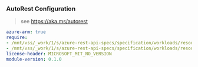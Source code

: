 ### AutoRest Configuration

> see https://aka.ms/autorest

``` yaml
azure-arm: true
require:
- /mnt/vss/_work/1/s/azure-rest-api-specs/specification/workloads/resource-manager/Microsoft.Workloads/SAPVirtualInstance/readme.md
- /mnt/vss/_work/1/s/azure-rest-api-specs/specification/workloads/resource-manager/Microsoft.Workloads/SAPVirtualInstance/readme.go.md
license-header: MICROSOFT_MIT_NO_VERSION
module-version: 0.1.0
```